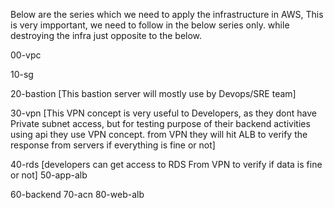 Below are the series which we need to apply the infrastructure in AWS, This is very impportant, we need to follow in the below series only. 
while destroying the infra just opposite to the below.

00-vpc

10-sg

20-bastion    [This bastion server will mostly use by Devops/SRE team]

30-vpn        [This VPN concept is very useful to Developers, as they dont have Private subnet access, but for testing purpose of their backend activities using api they use VPN concept. from VPN they will hit ALB to verify the response from servers if everything is fine or not]

40-rds         [developers can get access to RDS From VPN to verify if data is fine or not]
50-app-alb

60-backend
70-acn
80-web-alb
